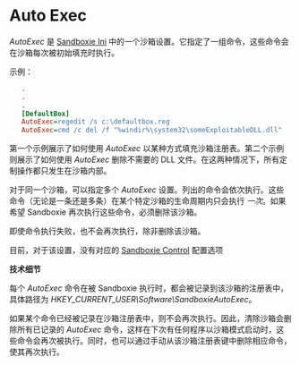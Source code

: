 # Auto Exec

_AutoExec_ 是 [Sandboxie Ini](SandboxieIni.md) 中的一个沙箱设置。它指定了一组命令，这些命令会在沙箱每次被初始填充时执行。

示例：

```ini
   .
   .
   .
   [DefaultBox]
   AutoExec=regedit /s c:\defaultbox.reg
   AutoExec=cmd /c del /f "%windir%\system32\someExploitableDLL.dll"
```

第一个示例展示了如何使用 _AutoExec_ 以某种方式填充沙箱注册表。第二个示例则展示了如何使用 _AutoExec_ 删除不需要的 DLL 文件。在这两种情况下，所有定制操作都只发生在沙箱内部。

对于同一个沙箱，可以指定多个 _AutoExec_ 设置。列出的命令会依次执行。这些命令（无论是一条还是多条）在某个特定沙箱的生命周期内只会执行 _一次_。如果希望 Sandboxie 再次执行这些命令，必须删除该沙箱。

即使命令执行失败，也不会再次执行，除非删除该沙箱。

目前，对于该设置，没有对应的 [Sandboxie Control](SandboxieControl.md) 配置选项

**技术细节**

每个 _AutoExec_ 命令在被 Sandboxie 执行时，都会被记录到该沙箱的注册表中，具体路径为 _HKEY_CURRENT_USER\Software\SandboxieAutoExec_。

如果某个命令已经被记录在沙箱注册表中，则不会再次执行。因此，清除沙箱会删除所有已记录的 _AutoExec_ 命令，这样在下次有任何程序以沙箱模式启动时，这些命令会再次被执行。同时，也可以通过手动从该沙箱注册表键中删除相应命令，使其再次执行。
